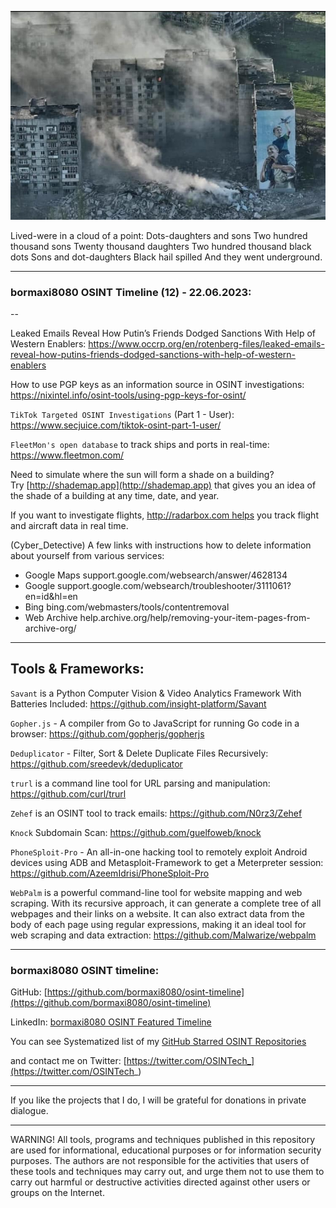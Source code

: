 ![alt text](img/12.jpg)

Lived-were in a cloud of a point:
Dots-daughters and sons
Two hundred thousand sons
Twenty thousand daughters
Two hundred thousand black dots
Sons and dot-daughters
Black hail spilled
And they went underground.

----
### bormaxi8080 OSINT Timeline (12) - 22.06.2023:

--

Leaked Emails Reveal How Putin’s Friends Dodged Sanctions With Help of Western Enablers: https://www.occrp.org/en/rotenberg-files/leaked-emails-reveal-how-putins-friends-dodged-sanctions-with-help-of-western-enablers

How to use PGP keys as an information source in OSINT investigations: https://nixintel.info/osint-tools/using-pgp-keys-for-osint/

```TikTok Targeted OSINT Investigations``` (Part 1 - User): https://www.secjuice.com/tiktok-osint-part-1-user/

```FleetMon's open database``` to track ships and ports in real-time: https://www.fleetmon.com/

Need to simulate where the sun will form a shade on a building? Try [http://shademap.app](http://shademap.app) that gives you an idea of the shade of a building at any time, date, and year.

If you want to investigate flights, http://radarbox.com helps you track flight and aircraft data in real time.

(Cyber_Detective) A few links with instructions how to delete information about yourself from various services:
- Google Maps support.google.com/websearch/answer/4628134
- Google support.google.com/websearch/troubleshooter/3111061?en=id&hl=en
- Bing bing.com/webmasters/tools/contentremoval
- Web Archive help.archive.org/help/removing-your-item-pages-from-archive-org/

----

## Tools & Frameworks:

```Savant``` is a Python Computer Vision & Video Analytics Framework With Batteries Included: https://github.com/insight-platform/Savant

```Gopher.js``` - A compiler from Go to JavaScript for running Go code in a browser: https://github.com/gopherjs/gopherjs

```Deduplicator``` - Filter, Sort & Delete Duplicate Files Recursively: https://github.com/sreedevk/deduplicator

```trurl``` is a command line tool for URL parsing and manipulation: https://github.com/curl/trurl

```Zehef``` is an OSINT tool to track emails: https://github.com/N0rz3/Zehef

```Knock``` Subdomain Scan: https://github.com/guelfoweb/knock

```PhoneSploit-Pro``` - An all-in-one hacking tool to remotely exploit Android devices using ADB and Metasploit-Framework to get a Meterpreter session: https://github.com/AzeemIdrisi/PhoneSploit-Pro

```WebPalm``` is a powerful command-line tool for website mapping and web scraping. With its recursive approach, it can generate a complete tree of all webpages and their links on a website. It can also extract data from the body of each page using regular expressions, making it an ideal tool for web scraping and data extraction: https://github.com/Malwarize/webpalm

----
### bormaxi8080 OSINT timeline:

GitHub: [https://github.com/bormaxi8080/osint-timeline](https://github.com/bormaxi8080/osint-timeline)

LinkedIn: [bormaxi8080 OSINT Featured Timeline](https://www.linkedin.com/in/osintech/details/featured/)

You can see Systematized list of my [GitHub Starred OSINT Repositories](https://github.com/bormaxi8080/osint-repos-list)

and contact me on Twitter: [https://twitter.com/OSINTech_](https://twitter.com/OSINTech_)

----

If you like the projects that I do, I will be grateful for donations in private dialogue.

----

WARNING! All tools, programs and techniques published in this repository are used for informational, educational purposes or for information security purposes. The authors are not responsible for the activities that users of these tools and techniques may carry out, and urge them not to use them to carry out harmful or destructive activities directed against other users or groups on the Internet.